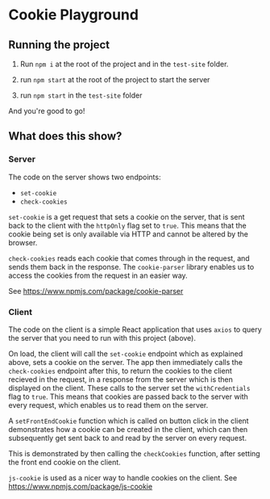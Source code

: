 # Cookie Playground

## Running the project

1. Run `npm i` at the root of the project and in the `test-site` folder.

2. run `npm start` at the root of the project to start the server

3. run `npm start` in the `test-site` folder

And you're good to go!

## What does this show?

### Server

The code on the server shows two endpoints:

- `set-cookie`
- `check-cookies`

`set-cookie` is a get request that sets a cookie on the server, that is sent back to the client with the `httpOnly` flag set to `true`. This means that the cookie being set is only available via HTTP and cannot be altered by the browser.

`check-cookies` reads each cookie that comes through in the request, and sends them back in the response. The `cookie-parser` library enables us to access the cookies from the request in an easier way.

See https://www.npmjs.com/package/cookie-parser

### Client

The code on the client is a simple React application that uses `axios` to query the server that you need to run with this project (above).

On load, the client will call the `set-cookie` endpoint which as explained above, sets a cookie on the server. The app then immediately calls the `check-cookies` endpoint after this, to return the cookies to the client recieved in the request, in a response from the server which is then displayed on the client. These calls to the server set the `withCredentials` flag to `true`. This means that cookies are passed back to the server with every request, which enables us to read them on the server.

A `setFrontEndCookie` function which is called on button click in the client demonstrates how a cookie can be created in the client, which can then subsequently get sent back to and read by the server on every request.

This is demonstrated by then calling the `checkCookies` function, after setting the front end cookie on the client.

`js-cookie` is used as a nicer way to handle cookies on the client. See https://www.npmjs.com/package/js-cookie
